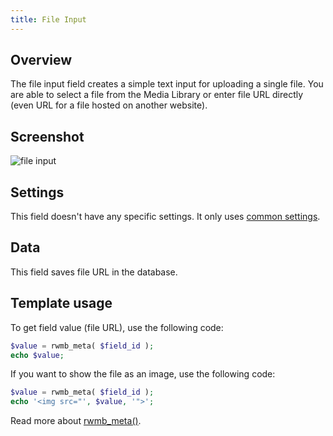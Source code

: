 ```yaml
---
title: File Input
---
```


## Overview

The file input field creates a simple text input for uploading a single file. You are able to select a file from the Media Library or enter file URL directly (even URL for a file hosted on another website).

## Screenshot

![file input](https://i.imgur.com/cPVTMNy.png)

## Settings

This field doesn't have any specific settings. It only uses [common settings](/field-settings/).

## Data

This field saves file URL in the database.

## Template usage

To get field value (file URL), use the following code:

```php
$value = rwmb_meta( $field_id );
echo $value;
```

If you want to show the file as an image, use the following code:

```php
$value = rwmb_meta( $field_id );
echo '<img src="', $value, '">';
```

Read more about [rwmb_meta()](/functions/rwmb-meta/).

